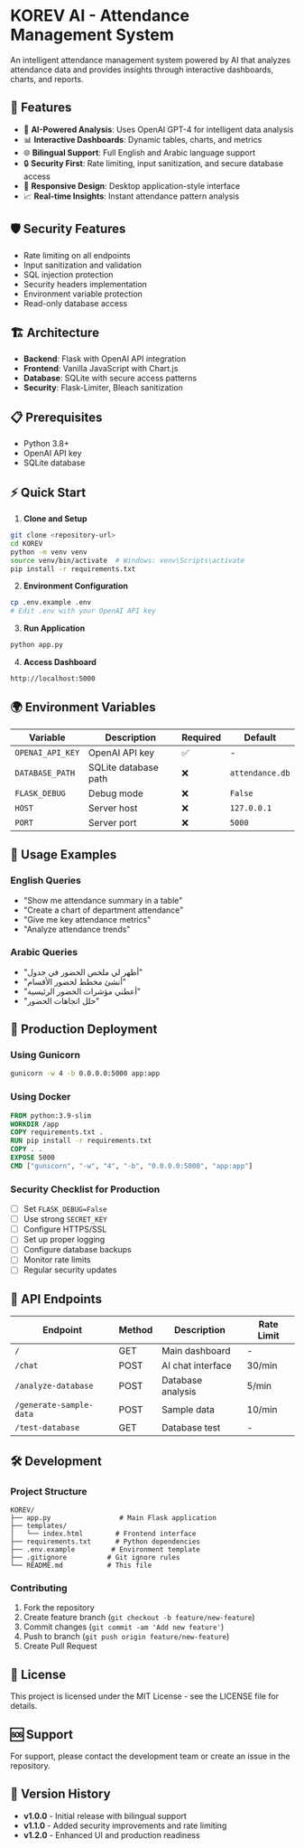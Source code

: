 # KOREV AI - Attendance Management System

An intelligent attendance management system powered by AI that analyzes attendance data and provides insights through interactive dashboards, charts, and reports.

## 🚀 Features

- 🤖 **AI-Powered Analysis**: Uses OpenAI GPT-4 for intelligent data analysis
- 📊 **Interactive Dashboards**: Dynamic tables, charts, and metrics
- 🌐 **Bilingual Support**: Full English and Arabic language support
- 🔒 **Security First**: Rate limiting, input sanitization, and secure database access
- 📱 **Responsive Design**: Desktop application-style interface
- 📈 **Real-time Insights**: Instant attendance pattern analysis

## 🛡️ Security Features

- Rate limiting on all endpoints
- Input sanitization and validation
- SQL injection protection
- Security headers implementation
- Environment variable protection
- Read-only database access

## 🏗️ Architecture

- **Backend**: Flask with OpenAI API integration
- **Frontend**: Vanilla JavaScript with Chart.js
- **Database**: SQLite with secure access patterns
- **Security**: Flask-Limiter, Bleach sanitization

## 📋 Prerequisites

- Python 3.8+
- OpenAI API key
- SQLite database

## ⚡ Quick Start

1. **Clone and Setup**
```bash
git clone <repository-url>
cd KOREV
python -m venv venv
source venv/bin/activate  # Windows: venv\Scripts\activate
pip install -r requirements.txt
```

2. **Environment Configuration**
```bash
cp .env.example .env
# Edit .env with your OpenAI API key
```

3. **Run Application**
```bash
python app.py
```

4. **Access Dashboard**
```
http://localhost:5000
```

## 🌍 Environment Variables

| Variable | Description | Required | Default |
|----------|-------------|----------|---------|
| `OPENAI_API_KEY` | OpenAI API key | ✅ | - |
| `DATABASE_PATH` | SQLite database path | ❌ | `attendance.db` |
| `FLASK_DEBUG` | Debug mode | ❌ | `False` |
| `HOST` | Server host | ❌ | `127.0.0.1` |
| `PORT` | Server port | ❌ | `5000` |

## 🎯 Usage Examples

### English Queries
- "Show me attendance summary in a table"
- "Create a chart of department attendance"
- "Give me key attendance metrics"
- "Analyze attendance trends"

### Arabic Queries  
- "أظهر لي ملخص الحضور في جدول"
- "أنشئ مخطط لحضور الأقسام"
- "أعطني مؤشرات الحضور الرئيسية"
- "حلل اتجاهات الحضور"

## 🚀 Production Deployment

### Using Gunicorn
```bash
gunicorn -w 4 -b 0.0.0.0:5000 app:app
```

### Using Docker
```dockerfile
FROM python:3.9-slim
WORKDIR /app
COPY requirements.txt .
RUN pip install -r requirements.txt
COPY . .
EXPOSE 5000
CMD ["gunicorn", "-w", "4", "-b", "0.0.0.0:5000", "app:app"]
```

### Security Checklist for Production
- [ ] Set `FLASK_DEBUG=False`
- [ ] Use strong `SECRET_KEY`
- [ ] Configure HTTPS/SSL
- [ ] Set up proper logging
- [ ] Configure database backups
- [ ] Monitor rate limits
- [ ] Regular security updates

## 🔧 API Endpoints

| Endpoint | Method | Description | Rate Limit |
|----------|--------|-------------|------------|
| `/` | GET | Main dashboard | - |
| `/chat` | POST | AI chat interface | 30/min |
| `/analyze-database` | POST | Database analysis | 5/min |
| `/generate-sample-data` | POST | Sample data | 10/min |
| `/test-database` | GET | Database test | - |

## 🛠️ Development

### Project Structure
```
KOREV/
├── app.py                 # Main Flask application
├── templates/
│   └── index.html        # Frontend interface
├── requirements.txt      # Python dependencies
├── .env.example         # Environment template
├── .gitignore          # Git ignore rules
└── README.md           # This file
```

### Contributing
1. Fork the repository
2. Create feature branch (`git checkout -b feature/new-feature`)
3. Commit changes (`git commit -am 'Add new feature'`)
4. Push to branch (`git push origin feature/new-feature`)
5. Create Pull Request

## 📄 License

This project is licensed under the MIT License - see the LICENSE file for details.

## 🆘 Support

For support, please contact the development team or create an issue in the repository.

## 🔄 Version History

- **v1.0.0** - Initial release with bilingual support
- **v1.1.0** - Added security improvements and rate limiting
- **v1.2.0** - Enhanced UI and production readiness

